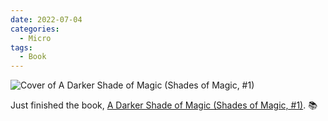 ```yaml
---
date: 2022-07-04
categories:
  - Micro
tags:
  - Book
---
```


![Cover of A Darker Shade of Magic (Shades of Magic, #1)](https://i.gr-assets.com/images/S/compressed.photo.goodreads.com/books/1400322851l/22055262.jpg)

Just finished the book, [A Darker Shade of Magic (Shades of Magic, #1)](https://www.goodreads.com/review/show/4134248234?utm_medium=api&utm_source=rss). 📚